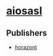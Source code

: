 # [aiosasl](https://pypi.org/project/aiosasl)



## Publishers
- [horazont](https://pypi.org/user/horazont)

